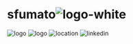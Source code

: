 # sfumato![logo-white](https://github.com/maya-murali/sfumato/assets/143654923/9974609c-49e6-4e08-bc8d-4180e267d714)
![logo](https://github.com/maya-murali/sfumato/assets/143654923/da2bf639-3f00-4023-ac9c-22811e9eb587)
![logo](https://github.com/maya-murali/sfumato/assets/143654923/dedd72ef-2194-48c1-90c7-18780dd91eb9)
![location](https://github.com/maya-murali/sfumato/assets/143654923/7064de53-be89-4b7a-9b93-4f2307e3a2f9)
![linkedin](https://github.com/maya-murali/sfumato/assets/143654923/b0a8188e-3861-402e-8385-42f727a64065)
